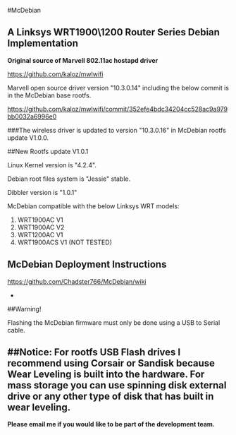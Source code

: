#McDebian

## A Linksys WRT1900\1200 Router Series Debian Implementation

**Original source of Marvell 802.11ac hostapd driver**

https://github.com/kaloz/mwlwifi

Marvell open source driver version "10.3.0.14" including the below commit is in the McDebian base rootfs.

https://github.com/kaloz/mwlwifi/commit/352efe4bdc34204cc528ac9a979bb0032a6996e0

###The wireless driver is updated to version "10.3.0.16" in McDebian rootfs update V1.0.0.

##New Rootfs update V1.0.1

Linux Kernel version is "4.2.4".

Debian root files system is "Jessie" stable.

Dibbler version is "1.0.1"

McDebian compatible with the below Linksys WRT models:

1. WRT1900AC V1
2. WRT1900AC V2
3. WRT1200AC V1
4. WRT1900ACS V1 (NOT TESTED)

## McDebian Deployment Instructions
https://github.com/Chadster766/McDebian/wiki

-
##Warning!

Flashing the McDebian firmware must only be done using a USB to Serial cable. 

##Notice: For rootfs USB Flash drives I recommend using Corsair or Sandisk because Wear Leveling is built into the hardware. For mass storage you can use spinning disk external drive or any other type of disk that has built in wear leveling.
-

**Please email me if you would like to be part of the development team.**

